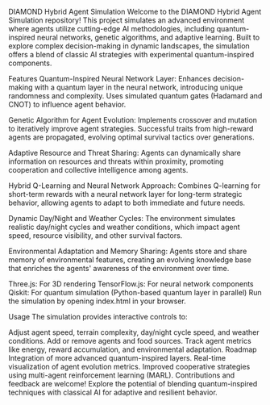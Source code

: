 DIAMOND Hybrid Agent Simulation
Welcome to the DIAMOND Hybrid Agent Simulation repository! This project simulates an advanced environment where agents utilize cutting-edge AI methodologies, including quantum-inspired neural networks, genetic algorithms, and adaptive learning. Built to explore complex decision-making in dynamic landscapes, the simulation offers a blend of classic AI strategies with experimental quantum-inspired components.

Features
Quantum-Inspired Neural Network Layer: Enhances decision-making with a quantum layer in the neural network, introducing unique randomness and complexity. Uses simulated quantum gates (Hadamard and CNOT) to influence agent behavior.

Genetic Algorithm for Agent Evolution: Implements crossover and mutation to iteratively improve agent strategies. Successful traits from high-reward agents are propagated, evolving optimal survival tactics over generations.

Adaptive Resource and Threat Sharing: Agents can dynamically share information on resources and threats within proximity, promoting cooperation and collective intelligence among agents.

Hybrid Q-Learning and Neural Network Approach: Combines Q-learning for short-term rewards with a neural network layer for long-term strategic behavior, allowing agents to adapt to both immediate and future needs.

Dynamic Day/Night and Weather Cycles: The environment simulates realistic day/night cycles and weather conditions, which impact agent speed, resource visibility, and other survival factors.

Environmental Adaptation and Memory Sharing: Agents store and share memory of environmental features, creating an evolving knowledge base that enriches the agents' awareness of the environment over time.



Three.js: For 3D rendering
TensorFlow.js: For neural network components
Qiskit: For quantum simulation (Python-based quantum layer in parallel)
Run the simulation by opening index.html in your browser.

Usage
The simulation provides interactive controls to:

Adjust agent speed, terrain complexity, day/night cycle speed, and weather conditions.
Add or remove agents and food sources.
Track agent metrics like energy, reward accumulation, and environmental adaptation.
Roadmap
Integration of more advanced quantum-inspired layers.
Real-time visualization of agent evolution metrics.
Improved cooperative strategies using multi-agent reinforcement learning (MARL).
Contributions and feedback are welcome! Explore the potential of blending quantum-inspired techniques with classical AI for adaptive and resilient behavior.
